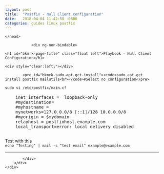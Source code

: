 ```yaml
---
layout: post
title:  "Postfix - Null Client configuration"
date:   2018-04-04 11:42:58 -0800
categories: guides linux postfix
---
```


<html lang="en">
<head>
    <meta http-equiv="Content-Type" content="text/html; charset=utf-8"/>
    <title>Playbook - Null Client Configuration</title>

    </head>
<body>
<div class="container" id="page-show">
    <div class="row">
        <div class="col-md-8 col-md-offset-2">
            <div class="page-content">

                <div ng-non-bindable>

    <h1 id="bkmrk-page-title" class="float left">Playbook - Null Client Configuration</h1>

    <div style="clear:left;"></div>

            <pre id="bkmrk-sudo-apt-get-install"><code>sudo apt-get install postfix mailutils<br></code>#Select no configuration</pre>
<pre id="bkmrk-sudo-vi-%2Fetc%2Fpostfix"><code>sudo vi /etc/postfix/main.cf</code><br><br>    inet_interfaces =  loopback-only<br>    #mydestination=<br>    #myhostname = <br>    mynetworks=127.0.0.0/8 [::1]/128 10.0.0.0/8<br>    #myorigin = $mydomain<br>    relayhost = postfixhost.example.com<br>    local_transport=error: local delivery disabled<br><br></pre>
<p id="bkmrk-%C2%A0"> </p>
<p id="bkmrk-test-with-thisecho-%22">Test with this<br><code>echo "Testing" | mail -s "test email" example@example.com</code></p>
    </div>
                <hr>

            </div>
        </div>
    </div>
</div>
</body>
</html>
